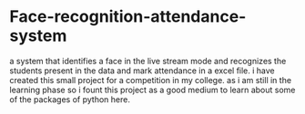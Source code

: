# Face-recognition-attendance-system
a system that identifies a face in the live stream mode and recognizes the students present in the data and mark attendance in a  excel file.
i have created this small project for a competition in my college.
as i am still in the learning phase so i fount this project as a good medium to learn about some of the packages of python here.
